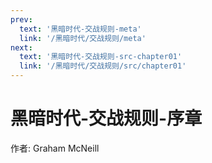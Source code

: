 ```yaml
---
prev:
  text: '黑暗时代-交战规则-meta'
  link: '/黑暗时代/交战规则/meta'
next:
  text: '黑暗时代-交战规则-src-chapter01'
  link: '/黑暗时代/交战规则/src/chapter01'
---
```


# 黑暗时代-交战规则-序章

作者: Graham McNeill
